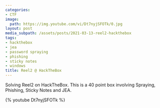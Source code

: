 ```yaml
---
categories:
- CTF
image:
  path: https://img.youtube.com/vi/Dt7nyjSFOTk/0.jpg
layout: post
media_subpath: /assets/posts/2021-03-13-reel2-hackthebox
tags:
- hackthebox
- jea
- password spraying
- phishing
- sticky notes
- windows
title: Reel2 @ HackTheBox
---
```


Solving Reel2 on HackTheBox. This is a 40 point box involving Spraying, Phishing, Sticky Notes and JEA.

{% youtube Dt7nyjSFOTk %}